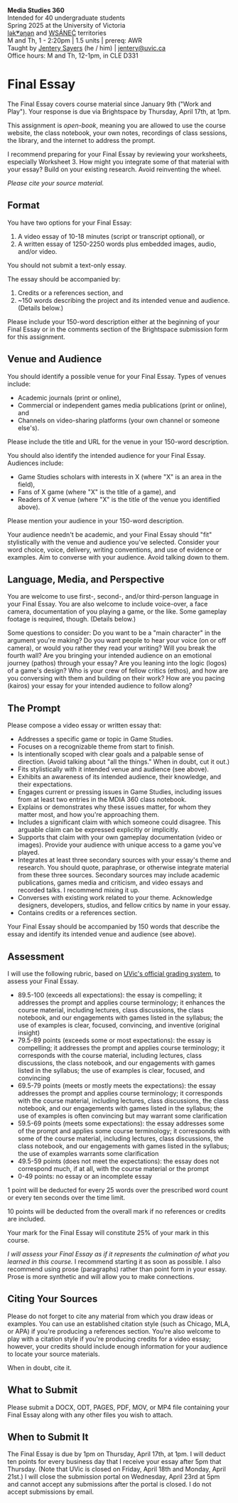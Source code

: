 **Media Studies 360**    
Intended for 40 undergraduate students     
Spring 2025 at the University of Victoria  
[lək̓ʷəŋən](https://www.songheesnation.ca/community/l-k-ng-n-traditional-territory) and [<u>W</u>SÁNEĆ](https://wsanec.com/) territories  
M and Th, 1 - 2:20pm | 1.5 units | prereq: AWR   
Taught by [Jentery Sayers](https://jntry.work/) (he / him) | [jentery@uvic.ca](mailto:jentery@uvic.ca)    
Office hours: M and Th, 12-1pm, in CLE D331    

# Final Essay

The Final Essay covers course material since January 9th ("Work and Play"). Your response is due via Brightspace by Thursday, April 17th, at 1pm.

This assignment is *open-book*, meaning you are allowed to use the course website, the class notebook, your own notes, recordings of class sessions, the library, and the internet to address the prompt.

I recommend preparing for your Final Essay by reviewing your worksheets, especially Worksheet 3. How might you integrate some of that material with your essay? Build on your existing research. Avoid reinventing the wheel.

*Please cite your source material.*

## Format 

You have two options for your Final Essay: 

1. A video essay of 10-18 minutes (script or transcript optional), or 
2. A written essay of 1250-2250 words plus embedded images, audio, and/or video. 

You should not submit a text-only essay. 

The essay should be accompanied by: 

1. Credits or a references section, and 
2. ~150 words describing the project and its intended venue and audience. (Details below.)

Please include your 150-word description either at the beginning of your Final Essay or in the comments section of the Brightspace submission form for this assignment. 

## Venue and Audience

You should identify a possible venue for your Final Essay. Types of venues include: 

* Academic journals (print or online),
* Commercial or independent games media publications (print or online), and
* Channels on video-sharing platforms (your own channel or someone else's).

Please include the title and URL for the venue in your 150-word description. 

You should also identify the intended audience for your Final Essay. Audiences include: 

* Game Studies scholars with interests in X (where "X" is an area in the field),
* Fans of X game (where "X" is the title of a game), and
* Readers of X venue (where "X" is the title of the venue you identified above).

Please mention your audience in your 150-word description. 

Your audience needn't be academic, and your Final Essay should "fit" stylistically with the venue and audience you've selected. Consider your word choice, voice, delivery, writing conventions, and use of evidence or examples. Aim to converse with your audience. Avoid talking down to them. 

## Language, Media, and Perspective 

You are welcome to use first-, second-, and/or third-person language in your Final Essay. You are also welcome to include voice-over, a face camera, documentation of you playing a game, or the like. Some gameplay footage is required, though. (Details below.)

Some questions to consider: Do you want to be a "main character" in the argument you're making? Do you want people to hear your voice (on or off camera), or would you rather they read your writing? Will you break the fourth wall? Are you bringing your intended audience on an emotional journey (pathos) through your essay? Are you leaning into the logic (logos) of a game's design? Who is your crew of fellow critics (ethos), and how are you conversing with them and building on their work? How are you pacing (kairos) your essay for your intended audience to follow along? 

## The Prompt

Please compose a video essay or written essay that: 

* Addresses a specific game or topic in Game Studies. 
* Focuses on a recognizable theme from start to finish. 
* Is intentionally scoped with clear goals and a palpable sense of direction. (Avoid talking about "all the things." When in doubt, cut it out.) 
* Fits stylistically with it intended venue and audience (see above). 
* Exhibits an awareness of its intended audience, their knowledge, and their expectations. 
* Engages current or pressing issues in Game Studies, including issues from at least two entries in the MDIA 360 class notebook. 
* Explains or demonstrates why these issues matter, for whom they matter most, and how you're approaching them. 
* Includes a significant claim with which someone could disagree. This arguable claim can be expressed explicitly or implicitly. 
* Supports that claim with your own gameplay documentation (video or images). Provide your audience with unique access to a game you've played. 
* Integrates at least three secondary sources with your essay's theme and research. You should quote, paraphrase, or otherwise integrate material from these three sources. Secondary sources may include academic publications, games media and criticism, and video essays and recorded talks. I recommend mixing it up. 
* Converses with existing work related to your theme. Acknowledge designers, developers, studios, and fellow critics by name in your essay. 
* Contains credits or a references section. 

Your Final Essay should be accompanied by 150 words that describe the essay and identify its intended venue and audience (see above).  

## Assessment 

I will use the following rubric, based on [UVic's official grading system](https://www.uvic.ca/calendar/undergrad/index.php#/policy/S1AAgoGuV?bc=true&bcCurrent=14%20-%20Grading&bcGroup=Undergraduate%20Academic%20Regulations&bcItemType=policies), to assess your Final Essay. 

* 89.5-100 (exceeds all expectations): the essay is compelling; it addresses the prompt and applies course terminology; it enhances the course material, including lectures, class discussions, the class notebook, and our engagements with games listed in the syllabus; the use of examples is clear, focused, convincing, and inventive (original insight)
* 79.5-89 points (exceeds some or most expectations): the essay is compelling; it addresses the prompt and applies course terminology; it corresponds with the course material, including lectures, class discussions, the class notebook, and our engagements with games listed in the syllabus; the use of examples is clear, focused, and convincing 
* 69.5-79 points (meets or mostly meets the expectations): the essay addresses the prompt and applies course terminology; it corresponds with the course material, including lectures, class discussions, the class notebook, and our engagements with games listed in the syllabus; the use of examples is often convincing but may warrant some clarification
* 59.5-69 points (meets some expectations): the essay addresses some of the prompt and applies some course terminology; it corresponds with some of the course material, including lectures, class discussions, the class notebook, and our engagements with games listed in the syllabus; the use of examples warrants some clarification
* 49.5-59 points (does not meet the expectations): the essay does not correspond much, if at all, with the course material or the prompt
* 0-49 points: no essay or an incomplete essay

1 point will be deducted for every 25 words over the prescribed word count or every ten seconds over the time limit.  

10 points will be deducted from the overall mark if no references or credits are included. 

Your mark for the Final Essay will constitute 25% of your mark in this course. 

*I will assess your Final Essay as if it represents the culmination of what you learned in this course.* I recommend starting it as soon as possible. I also recommend using prose (paragraphs) rather than point form in your essay. Prose is more synthetic and will allow you to make connections.

## Citing Your Sources 

Please do not forget to cite any material from which you draw ideas or examples. You can use an established citation style (such as Chicago, MLA, or APA) if you're producing a references section. You're also welcome to play with a citation style if you're producing credits for a video essay; however, your credits should include enough information for your audience to locate your source materials.   

When in doubt, cite it. 

## What to Submit 

Please submit a DOCX, ODT, PAGES, PDF, MOV, or MP4 file containing your Final Essay along with any other files you wish to attach. 

## When to Submit It

The Final Essay is due by 1pm on Thursday, April 17th, at 1pm. I will deduct ten points for every business day that I receive your essay after 5pm that Thursday. (Note that UVic is closed on Friday, April 18th and Monday, April 21st.) I will close the submission portal on Wednesday, April 23rd at 5pm and cannot accept any submissions after the portal is closed. I do not accept submissions by email. 
